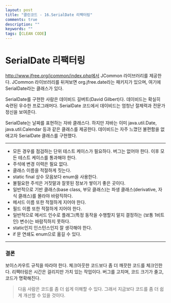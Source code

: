 ```yaml
---
layout: post
title: "클린코드 - 16.SerialDate 리팩터링"
comments: true
description: ""
keywords: ""
tags: [CLEAN CODE]
---
```


# SerialDate 리팩터링
http://www.jfree.org/jcommon/index.php에서 JCommon 라이브러리를 제공한다. JCommon 라이브러리를 뒤져보면 org.jfree.date라는 패키지가 있으며, 여기에 SerialDate라는 클래스가 있다.

SerialDate를 구현한 사람은 데이비드 길버트(David Gilbert)다. 데이비드는 확실히 숙련된 우수한 프로그래머다. SerialDate 코드에서 데이비드는 엄청난 절제력과 전문가 정신을 보여준다.

SerialDate는 날짜를 표현하는 자바 클래스다. 하지만 자바는 이미 java.util.Date, java.util.Calendar 등과 같은 클래스를 제공한다. 데이비드는 자주 느꼈던 불편함을 없애고자 SerialDate 클래스를 구현했다.
<hr/>

* 모든 경우를 점검하는 단위 테스트 케이스가 필요하다. 버그는 없어야 한다. 이후 모든 테스트 케이스를 통과해야 한다.
* 주석에 변경 이력은 필요 없다.
* 클래스 이름을 적절하게 짓는다.
* static final 상수 모음보다 enum을 사용한다.
* 불필요한 주석은 거짓말과 잘못된 정보가 쌓이기 좋은 곳이다.
* 일반적으로 기반 클래스(base class, 부모 클래스)는 파생 클래스(derivative, 자식 클래스)를 몰라야 바람직하다.
* 메서드 이름 또한 적절하게 지어야 한다.
* 필드 이름 또한 적절하게 지어야 한다.
* 일반적으로 메서드 인수로 플래그(특정 동작을 수행할지 말지 결정하는 (보통 1비트인) 변수)는 바람직하지 못하다.
* static인지 인스턴스인지 잘 생각해야 한다.
* if 문 연쇄도 enum으로 옮길 수 있다.
<hr/>

### 결론
보이스카우트 규칙을 따라야 한다. 체크아웃한 코드보다 좀 더 깨끗한 코드를 체크인한다. 리팩터링은 시간은 걸리지만 가치 있는 작업이다. 버그를 고치며, 코드 크기가 줄고, 코드가 명확해진다.
> 다음 사람은 코드를 좀 더 쉽게 이해할 수 있다. 그래서 지금보다 코드를 좀 더 쉽게 개선할 수 있을 것이다.

